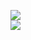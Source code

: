 [![](https://img.shields.io/badge/Made%20With-Github%20Spray-lightgrey.svg?style=for-the-badge&logo=github)](https://github.com/Annihil/github-spray#29653)  
[![](https://i.imgur.com/2DrTn0Z.gif)](https://github.com/Annihil/github-spray)